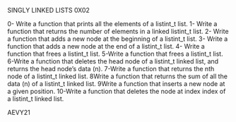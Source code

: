 SINGLY LINKED LISTS 0X02

0- Write a function that prints all the elements of a listint_t list.
1- Write a function that returns the number of elements in a linked listint_t list.
2-  Write a function that adds a new node at the beginning of a listint_t list.
3- Write a function that adds a new node at the end of a listint_t list.
4- Write a function that frees a listint_t list.
5-Write a function that frees a listint_t list.
6-Write a function that deletes the head node of a listint_t linked list, and returns the head node’s data (n).
7-Write a function that returns the nth node of a listint_t linked list.
8Write a function that returns the sum of all the data (n) of a listint_t linked list.
9Write a function that inserts a new node at a given position.
10-Write a function that deletes the node at index index of a listint_t linked list.

AEVY21
